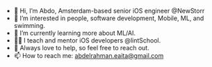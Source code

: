 - 👋  Hi, I’m Abdo, Amsterdam-based senior iOS engineer @NewStorr
- 👀  I’m interested in people, software development, Mobile, ML, and swimming.
- 🌱  I’m currently learning more about ML/AI.
- 🧑‍🏫  I teach and mentor iOS developers @lintSchool.
- 💞️  Always love to help, so feel free to reach out.  
- 📫  How to reach me: abdelrahman.eaita@gmail.com

<!---
Abdo-codes/Abdo-codes is a ✨ special ✨ repository because its `README.md` (this file) appears on your GitHub profile.
You can click the Preview link to take a look at your changes.
--->
